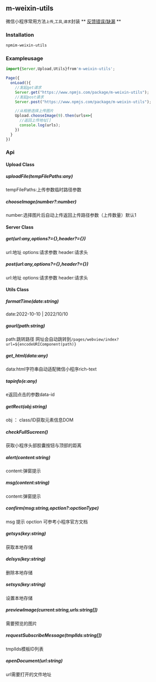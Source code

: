 ## m-weixin-utils

微信小程序常用方法`上传`,`工具`,`请求`封装 ** [反馈错误/缺漏](https://github.com/aweixin/mweixin-u/issues/new) **



### Installation
```cmd
npmim-weixin-utils
```
### Exampleusage
```js
import{Server,Upload,Utils}from'm-weixin-utils';

Page({
  onLoad(){
    //发起get请求
    Server.get("https://www.npmjs.com/package/m-weixin-utils");
    //发起post请求
    Server.post("https://www.npmjs.com/package/m-weixin-utils");

    //从相册选择上传图片
    Upload.chooseImage(9).then(urls=>{
      //返回上传地址[]
      console.log(urls);
    })
  }
})
```


### Api

#### Upload Class

##### **uploadFile(tempFilePaths:any)**
tempFilePaths:上传参数临时路径参数

##### **chooseImage(number?:number)**
number:选择图片后自动上传返回上传路径参数（上传数量）默认1



#### Server Class

##### **get(url:any,options?={},header?={})**
url:地址
options:请求参数
header:请求头

##### **post(url:any,options?={},header?={})**
url:地址
options:请求参数
header:请求头

#### Utils Class

##### **formatTime(date:string)**
date:2022-10-10 | 2022/10/10

##### **gourl(path:string)**
path:跳转路径
网址会自动跳转到`/pages/webview/index?url=${encodeURIComponent(path)}`

##### **get_html(data:any)**
data:html字符串自动适配微信小程序rich-text

##### **tapinfo(e:any)**
e返回点击的参数data-id

##### **getRect(obj:string)**
obj ： class/ID获取元素信息DOM

##### **checkFullSucreen()**
获取小程序头部胶囊按钮与顶部的距离

##### **alert(content:string)**
content:弹窗提示

##### **msg(content:string)**
content:弹窗提示

##### **confirm(msg:string,opction?:opctionType)**
msg 提示
opction 可参考小程序官方文档

##### **getsys(key:string)**
获取本地存储

##### **delsys(key:string)**
删除本地存储

##### **setsys(key:string)**
设置本地存储

##### **previewImage(current:string,urls:string[])**
需要预览的图片

##### **requestSubscribeMessage(tmplIds:string[])**
tmplIds模板ID列表

##### **openDocument(url:string)**
url需要打开的文件地址
